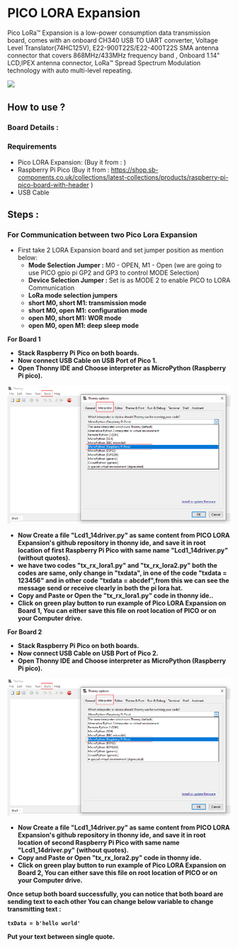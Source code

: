 # PICO LORA Expansion

Pico LoRa™ Expansion is a low-power consumption data transmission board, comes with an onboard CH340 USB TO UART converter, Voltage Level Translator(74HC125V), E22-900T22S/E22-400T22S SMA antenna connector that covers 868MHz/433MHz frequency band , Onboard 1.14" LCD,IPEX antenna connector, LoRa™ Spread Spectrum Modulation technology with auto multi-level repeating.

<img src="https://learn.sb-components.co.uk/images/9/94/Pico_lora_868.png" />

## How to use ?

### Board Details :



### Requirements

* Pico LORA Expansion: (Buy it from :  )
* Raspberry Pi Pico (Buy it from : https://shop.sb-components.co.uk/collections/latest-collections/products/raspberry-pi-pico-board-with-header )
* USB Cable


## Steps :

### For Communication between two Pico Lora Expansion

* First take 2 LORA Expansion board and set jumper position as mention below:
  * <b> Mode Selection Jumper :</b> M0 - OPEN, M1 - Open (we are going to use PICO gpio pi GP2 and GP3 to control MODE Selection)
  * <b> Device Selection Jumper : </b> Set is as MODE 2 to enable PICO to LORA Communication
  * <b> LoRa mode selection jumpers 
  * <b> short M0, short M1: transmission mode
  * <b> short M0, open M1: configuration mode
  * <b> open M0, short M1: WOR mode
  * <b> open M0, open M1: deep sleep mode

<b> For Board 1 </b>

* Stack Raspberry Pi Pico on both boards.
* Now connect USB Cable on USB Port of Pico 1.
* Open Thonny IDE and Choose interpreter as MicroPython (Raspberry Pi pico).

<img src="https://github.com/sbcshop/Raspberry-Pi-Pico-RFID-Expansion/blob/main/images/thonny-interpreter.PNG" />

* Now Create a file "Lcd1_14driver.py" as same content from PICO LORA Expansion's github repository in thonny ide, and save it in root location of first Raspberry Pi Pico with same name "Lcd1_14driver.py" (without quotes).
* we have two codes "tx_rx_lora1.py" and "tx_rx_lora2.py" both the codes are same, only change in "txdata", in one of the code "txdata = 123456" and in other code "txdata = abcdef",from this we can see the message send or receive clearly in both the pi lora hat.
* Copy and Paste or Open the "tx_rx_lora1.py" code in thonny ide..
* Click on green play button to run example of Pico LORA Expansion on Board 1, You can either save this file on root location of PICO or on your Computer drive.

<b> For Board 2 </b>

* Stack Raspberry Pi Pico on both boards.
* Now connect USB Cable on USB Port of Pico 2.
* Open Thonny IDE and Choose interpreter as MicroPython (Raspberry Pi pico).

<img src="https://github.com/sbcshop/Raspberry-Pi-Pico-RFID-Expansion/blob/main/images/thonny-interpreter.PNG" />

* Now Create a file "Lcd1_14driver.py" as same content from PICO LORA Expansion's github repository in thonny ide, and save it in root location of second Raspberry Pi Pico with same name "Lcd1_14driver.py" (without quotes).
* Copy and Paste or Open "tx_rx_lora2.py" code in thonny ide.
* Click on green play button to run example of Pico LORA Expansion on Board 2, You can either save this file on root location of PICO or on your Computer drive.

<b> Once setup both board successfully, you can notice that both board are sending text to each other </b>
You can change below variable to change transmitting text :

``` txData = b'hello world' ``` 

Put your text between single quote.
